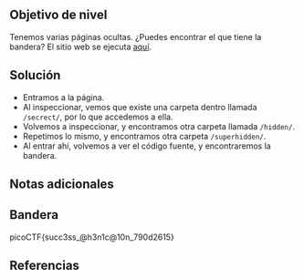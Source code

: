 ## Objetivo de nivel
Tenemos varias páginas ocultas. ¿Puedes encontrar el que tiene la bandera? El sitio web se ejecuta [aquí](http://saturn.picoctf.net:64727/).

## Solución
- Entramos a la página.
- Al inspeccionar, vemos que existe una carpeta dentro llamada `/secrect/`, por lo que accedemos a ella.
- Volvemos a inspeccionar, y encontramos otra carpeta llamada `/hidden/`.
- Repetimos lo mismo, y encontramos otra carpeta `/superhidden/`.
- Al entrar ahí, volvemos a ver el código fuente, y encontraremos la bandera.

## Notas adicionales


## Bandera
picoCTF{succ3ss_@h3n1c@10n_790d2615}

## Referencias

